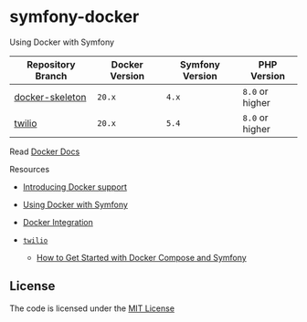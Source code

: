 # symfony-docker
Using Docker with Symfony

| Repository Branch                  | Docker Version | Symfony Version | PHP Version     |
|------------------------------------|----------------|-----------------|-----------------|
| [docker-skeleton][docker_skeleton] | `20.x`         | `4.x`           | `8.0` or higher |
| [twilio][twilio]                   | `20.x`         | `5.4`           | `8.0` or higher |


Read [Docker Docs](https://docs.docker.com/)

Resources  
- [Introducing Docker support](https://symfony.com/blog/introducing-docker-support)
- [Using Docker with Symfony](https://symfony.com/doc/current/setup/docker.html)
- [Docker Integration](https://symfony.com/doc/current/setup/symfony_server.html#docker-integration)

- [`twilio`](https://github.com/habibun/symfony-docker/tree/twilio)
  - [How to Get Started with Docker Compose and Symfony](https://www.twilio.com/blog/get-started-docker-symfony)


## License
The code is licensed under the [MIT License](https://github.com/habibun/symfony-docker/blob/master/LICENSE)



[docker_skeleton]: https://github.com/habibun/symfony-docker/tree/docker-skeleton
[twilio]: https://github.com/habibun/symfony-docker/tree/twilio
